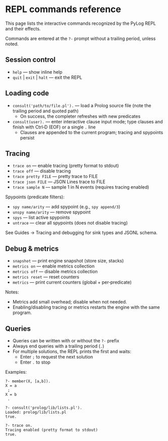 # REPL commands reference

This page lists the interactive commands recognized by the PyLog REPL and their effects.

Commands are entered at the `?-` prompt without a trailing period, unless noted.

## Session control

- `help` — show inline help
- `quit` | `exit` | `halt` — exit the REPL

## Loading code

- `consult('path/to/file.pl').` — load a Prolog source file (note the trailing period and quoted path)
  - On success, the completer refreshes with new predicates
- `consult(user).` — enter interactive clause input mode; type clauses and finish with Ctrl‑D (EOF) or a single `.` line
  - Clauses are appended to the current program; tracing and spypoints persist

## Tracing

- `trace on` — enable tracing (pretty format to stdout)
- `trace off` — disable tracing
- `trace pretty FILE` — pretty trace to FILE
- `trace json FILE` — JSON Lines trace to FILE
- `trace sample N` — sample 1 in N events (requires tracing enabled)

Spypoints (predicate filters):

- `spy name/arity` — add spypoint (e.g., `spy append/3`)
- `unspy name/arity` — remove spypoint
- `spys` — list active spypoints
- `untrace` — clear all spypoints (does not disable tracing)

See Guides → Tracing and debugging for sink types and JSONL schema.

## Debug & metrics

- `snapshot` — print engine snapshot (store size, stacks)
- `metrics on` — enable metrics collection
- `metrics off` — disable metrics collection
- `metrics reset` — reset counters
- `metrics` — print current counters (global + per‑predicate)

Notes:
- Metrics add small overhead; disable when not needed.
- Enabling/disabling tracing or metrics restarts the engine with the same program.

## Queries

- Queries can be written with or without the `?-` prefix
- Always end queries with a trailing period (`.`)
- For multiple solutions, the REPL prints the first and waits:
  - Enter `;` to request the next solution
  - Enter `.` to stop

Examples:

```text
?- member(X, [a,b]).
X = a
 ;
X = b
 .

?- consult('prolog/lib/lists.pl').
Loaded: prolog/lib/lists.pl
true.

?- trace on.
Tracing enabled (pretty format to stdout)
true.
```
